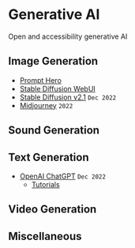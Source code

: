 # Generative AI

Open and accessibility generative AI



## Image Generation

* [Prompt Hero](https://prompthero.com/)
* [Stable Diffusion WebUI](https://github.com/AUTOMATIC1111/stable-diffusion-webui)
* [Stable Diffusion v2.1](https://stability.ai/blog/stablediffusion2-1-release7-dec-2022) `Dec 2022`
* [Midjourney](https://midjourney.com/) `2022`

## Sound Generation

## Text Generation

* [OpenAI ChatGPT](https://chat.openai.com/chat) `Dec 2022`
  * [Tutorials](tutorials/chatgpt.md)

## Video Generation

## Miscellaneous
